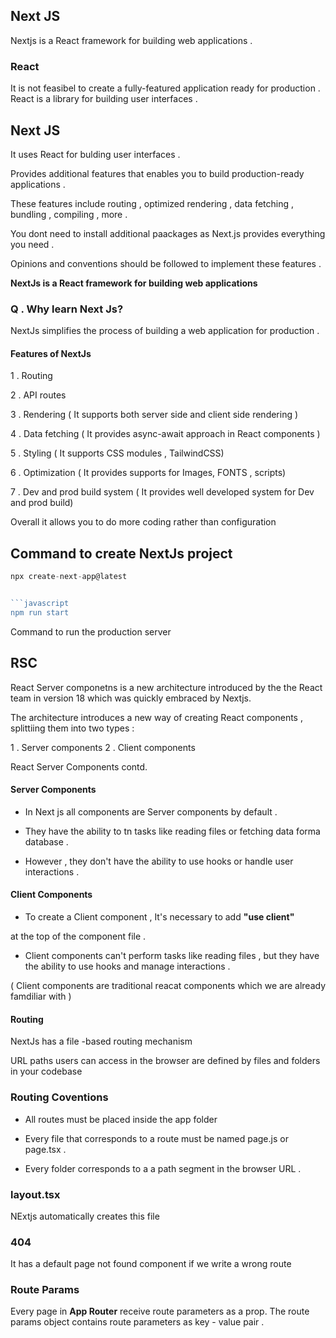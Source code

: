 ## Next JS

Nextjs is a React framework for building web applications .

### React 
It is not feasibel to create a fully-featured application ready for production .
React is a library for building user interfaces .

## Next JS

It uses React for bulding user interfaces .

Provides additional features that enables you to build production-ready applications .

These features include routing , optimized rendering , data fetching , bundling , compiling , more .

You dont need to install additional paackages as Next.js provides everything you need .

Opinions and conventions should be followed to implement these features .

**NextJs is a React framework for building web applications**


### Q . Why learn Next Js?

NextJs simplifies the process of building a web application for production .

#### Features of NextJs 

1 . Routing 

2 . API  routes 

3 . Rendering ( It supports both server side and client side rendering )

4 . Data fetching  ( It provides async-await approach in React components )

5 . Styling ( It supports CSS modules , TailwindCSS)

6 . Optimization ( It provides supports for Images, FONTS , scripts)

7 . Dev and prod build system ( It provides well developed system for Dev and prod build)


Overall it allows you to do more coding rather than configuration 

## Command to create NextJs project

```javascript
npx create-next-app@latest


```javascript
npm run start
```


Command to run the production server 

## RSC

React Server componetns is a new architecture introduced by the the React team in version 18 which was quickly embraced by Nextjs.

The architecture introduces a  new way of creating React components , splittiing them into two types :

1 . Server components 
2 . Client components 

React Server Components contd.


#### Server Components 

- In Next js all components are Server components by default .
- They have the ability to tn tasks like reading files or fetching data forma database .

- However , they don't have the ability to use hooks or handle user interactions .


#### Client Components 

- To create a Client component , It's necessary to add **"use client"**

at the top of the component file .

- Client components can't perform tasks like reading files , but they have the ability to use hooks and manage interactions .

( Client components are traditional reacat components which we are already famdiliar with )



#### Routing 

NextJs has a file -based routing mechanism 

URL paths users can access in the browser are defined by files and folders in your codebase


### Routing Coventions 

- All routes must be placed inside the app folder 

- Every file that corresponds to a route must be named page.js or page.tsx .

- Every folder corresponds to a a path segment in the browser URL .



### layout.tsx 

NExtjs automatically creates this file


### 404 

It has a default page not found component if we write a wrong route


### Route Params

Every page in **App Router**  receive route parameters as a prop.
The route params object contains route parameters as key - value pair .